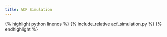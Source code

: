 ```yaml
---
title: ACF Simulation
---
```


{% highlight python linenos %}
{% include_relative acf_simulation.py %}
{% endhighlight %}

